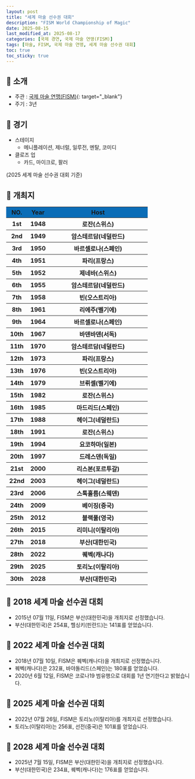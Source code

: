 ```yaml
---
layout: post
title: "세계 마술 선수권 대회"
description: "FISM World Championship of Magic"
date: 2025-08-15
last_modified_at: 2025-08-17
categories: [국제 경연, 국제 마술 연맹(FISM)]
tags: [마술, FISM, 국제 마술 연맹, 세계 마술 선수권 대회]
toc: true
toc_sticky: true
---
```

## 📜 소개
* 주관 : [국제 마술 연맹(FISM)](https://www.fism.org/){: target="_blank"}
* 주기 : 3년

## 📜 경기
* 스테이지
  * 메니플레이션, 제너럴, 일루전, 멘탈, 코미디
* 클로즈 업
  * 카드, 마이크로, 팔러

(2025 세계 마술 선수권 대회 기준)

## 📜 개최지
<html>

<head>
    <meta charset="UTF-8">
</head>

<body>
    <table>
        <tr style="background: #0B6DB7;">
            <th style="width: 15%; font-weight: bold;">NO.</th>
            <th style="width: 15%; font-weight: bold;">Year</th>
            <th style="width: 70%; font-weight: bold;">Host</th>
        </tr>
        <tr>
            <th>1st</th>
            <th>1948</th>
            <th>로잔(스위스)</th>
        </tr>
        <tr>
            <th>2nd</th>
            <th>1949</th>
            <th>암스테르담(네덜란드)</th>
        </tr>
        <tr>
            <th>3rd</th>
            <th>1950</th>
            <th>바르셀로나(스페인)</th>
        </tr>
        <tr>
            <th>4th</th>
            <th>1951</th>
            <th>파리(프랑스)</th>
        </tr>
        <tr>
            <th>5th</th>
            <th>1952</th>
            <th>제네바(스위스)</th>
        </tr>
        <tr>
            <th>6th</th>
            <th>1955</th>
            <th>암스테르담(네덜란드)</th>
        </tr>
        <tr>
            <th>7th</th>
            <th>1958</th>
            <th>빈(오스트리아)</th>
        </tr>
        <tr>
            <th>8th</th>
            <th>1961</th>
            <th>리에주(벨기에)</th>
        </tr>
        <tr>
            <th>9th</th>
            <th>1964</th>
            <th>바르셀로나(스페인)</th>
        </tr>
        <tr>
            <th>10th</th>
            <th>1967</th>
            <th>바덴바덴(서독)</th>
        </tr>
        <tr>
            <th>11th</th>
            <th>1970</th>
            <th>암스테르담(네덜란드)</th>
        </tr>
        <tr>
            <th>12th</th>
            <th>1973</th>
            <th>파리(프랑스)</th>
        </tr>
        <tr>
            <th>13th</th>
            <th>1976</th>
            <th>빈(오스트리아)</th>
        </tr>
        <tr>
            <th>14th</th>
            <th>1979</th>
            <th>브뤼셀(벨기에)</th>
        </tr>
        <tr>
            <th>15th</th>
            <th>1982</th>
            <th>로잔(스위스)</th>
        </tr>
        <tr>
            <th>16th</th>
            <th>1985</th>
            <th>마드리드(스페인)</th>
        </tr>
        <tr>
            <th>17th</th>
            <th>1988</th>
            <th>헤이그(네덜란드)</th>
        </tr>
        <tr>
            <th>18th</th>
            <th>1991</th>
            <th>로잔(스위스)</th>
        </tr>
        <tr>
            <th>19th</th>
            <th>1994</th>
            <th>요코하마(일본)</th>
        </tr>
        <tr>
            <th>20th</th>
            <th>1997</th>
            <th>드레스덴(독일)</th>
        </tr>
        <tr>
            <th>21st</th>
            <th>2000</th>
            <th>리스본(포르투갈)</th>
        </tr>
        <tr>
            <th>22nd</th>
            <th>2003</th>
            <th>헤이그(네덜란드)</th>
        </tr>
        <tr>
            <th>23rd</th>
            <th>2006</th>
            <th>스톡홀름(스웨덴)</th>
        </tr>
        <tr>
            <th>24th</th>
            <th>2009</th>
            <th>베이징(중국)</th>
        </tr>
        <tr>
            <th>25th</th>
            <th>2012</th>
            <th>블랙풀(영국)</th>
        </tr>
        <tr>
            <th>26th</th>
            <th>2015</th>
            <th>리미니(이탈리아)</th>
        </tr>
        <tr>
            <th><span class="korea-host">27th</span></th>
            <th><span class="korea-host">2018</span></th>
            <th><span class="korea-host">부산(대한민국)</span></th>
        </tr>
        <tr>
            <th>28th</th>
            <th>2022</th>
            <th>퀘벡(캐나다)</th>
        </tr>
        <tr>
            <th>29th</th>
            <th>2025</th>
            <th>토리노(이탈리아)</th>
        </tr>
        <tr>
            <th><span class="korea-host">30th</span></th>
            <th><span class="korea-host">2028</span></th>
            <th><span class="korea-host">부산(대한민국)</span></th>
        </tr>
    </table>
</body>

</html>

## 📜 2018 세계 마술 선수권 대회
* 2015년 07월 11일, FISM은 <span class="korea-host">부산(대한민국)</span>을 개최지로 선정했습니다.
* <span class="korea-host">부산(대한민국)</span>은 254표, 헬싱키(핀란드)는 141표를 얻었습니다.

## 📜 2022 세계 마술 선수권 대회
* 2018년 07월 10일, FISM은 <span class="foreign-host">퀘벡(캐나다)</span>을 개최지로 선정했습니다.
* <span class="foreign-host">퀘벡(캐나다)</span>은 232표, 바야돌리드(스페인)는 180표를 얻었습니다.
* 2020년 6월 12일, FISM은 코로나19 범유행으로 대회를 1년 연기한다고 밝혔습니다.

## 📜 2025 세계 마술 선수권 대회
* 2022년 07월 26일, FISM은 <span class="foreign-host">토리노(이탈리아)</span>를 개최지로 선정했습니다.
* <span class="foreign-host">토리노(이탈리아)</span>는 256표, 선전(중국)은 101표를 얻었습니다.

## 📜 2028 세계 마술 선수권 대회
* 2025년 7월 15일, FISM은 <span class="korea-host">부산(대한민국)</span>을 개최지로 선정했습니다.
* <span class="korea-host">부산(대한민국)</span>은 234표, 퀘벡(캐나다)는 176표를 얻었습니다.
